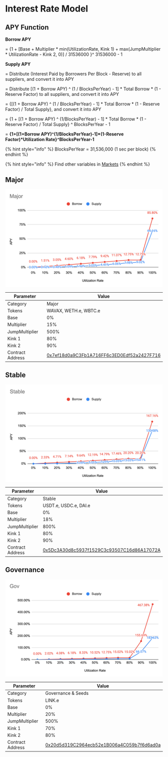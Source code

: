 # Interest Rate Model

## APY Function

**Borrow APY**

\= {1 + \[Base + Multiplier \* min(UtilizationRate, Kink 1) + max(JumpMultiplier \* UtilizationRate - Kink 2, 0)] / 31536000 }^ 31536000 - 1

**Supply APY**

\= Distribute (Interest Paid by Borrowers Per Block - Reserve) to all suppliers, and convert it into APY

\= Distribute \[(1 + Borrow APY) ^ (1 / BlocksPerYear) - 1] \* Total Borrow \* (1 - Reserve Factor) to all suppliers, and convert it into APY

\= {\[(1 + Borrow APY) ^ (1 / BlocksPerYear) - 1] \* Total Borrow \* (1 - Reserve Factor) / Total Supply}, and convert it into APY

\= {1 + \[(1 + Borrow APY) ^ (1/BlocksPerYear) - 1] \* Total Borrow \* (1 - Reserve Factor) / Total Supply} ^ BlocksPerYear - 1

\= **{1+\[(1+Borrow APY)^(1/BlocksPerYear)-1]\*(1-Reserve Factor)\*Utilization Rate}^BlocksPerYear-1**

{% hint style="info" %}
BlocksPerYear = 31,536,000 (1 sec per block)
{% endhint %}

{% hint style="info" %}
Find other variables in [Markets](https://app.cream.finance/markets/arbitrum)
{% endhint %}

## Major

![](<../.gitbook/assets/截圖 2021-10-13 16.04.10.png>)

| Parameter        | Value                                                                                       |
| ---------------- | ------------------------------------------------------------------------------------------- |
| Category         | Major                                                                                       |
| Tokens           | WAVAX, WETH.e, WBTC.e                                                                       |
| Base             | 0%                                                                                          |
| Multiplier       | 15%                                                                                         |
| JumpMultiplier   | 500%                                                                                        |
| Kink 1           | 80%                                                                                         |
| Kink 2           | 90%                                                                                         |
| Contract Address | [0x7ef18d0a9C3Fb1A716FF6c3ED0Edf52a2427F716](https://cchain.explorer.avax.network/address/) |

## Stable

![](<../.gitbook/assets/截圖 2021-10-13 16.04.58.png>)

| Parameter        | Value                                                                                                                                 |
| ---------------- | ------------------------------------------------------------------------------------------------------------------------------------- |
| Category         | Stable                                                                                                                                |
| Tokens           | USDT.e, USDC.e, DAI.e                                                                                                                 |
| Base             | 0%                                                                                                                                    |
| Multiplier       | 18%                                                                                                                                   |
| JumpMultiplier   | 800%                                                                                                                                  |
| Kink 1           | 80%                                                                                                                                   |
| Kink 2           | 90%                                                                                                                                   |
| Contract Address | [0x5Dc3A30d8c5937f1529C3c93507C16d86A17072A](https://cchain.explorer.avax.network/address/0x5Dc3A30d8c5937f1529C3c93507C16d86A17072A) |

## Governance

![](<../.gitbook/assets/截圖 2021-10-13 16.05.43.png>)

| Parameter        | Value                                                                                       |
| ---------------- | ------------------------------------------------------------------------------------------- |
| Category         | Governance & Seeds                                                                          |
| Tokens           | LINK.e                                                                                      |
| Base             | 0%                                                                                          |
| Multiplier       | 20%                                                                                         |
| JumpMultiplier   | 500%                                                                                        |
| Kink 1           | 70%                                                                                         |
| Kink 2           | 80%                                                                                         |
| Contract Address | [0x20d5d319C2964ecb52e1B006a4C059b7f6d6ad0a](https://cchain.explorer.avax.network/address/) |
